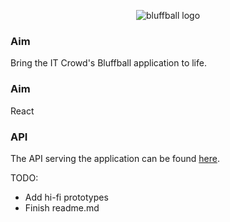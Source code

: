 <p align="center">
  <img src="https://i.ibb.co/88LT8B6/bluffball.png" alt="bluffball logo"/>
</p>

### Aim

Bring the IT Crowd's Bluffball application to life.

### Aim

React

### API 

The API serving the application can be found [here](https://github.com/amritatwal/bluffballapi).

TODO:
- Add hi-fi prototypes
- Finish readme.md
